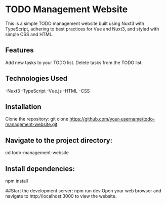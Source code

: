 # TODO Management Website
This is a simple TODO management website built using Nuxt3 with TypeScript, adhering to best practices for Vue and Nuxt3, and styled with simple CSS and HTML.

## Features
Add new tasks to your TODO list.
Delete tasks from the TODO list.

## Technologies Used
-Nuxt3
-TypeScript
-Vue.js
-HTML
-CSS

## Installation
Clone the repository:
git clone https://github.com/your-username/todo-management-website.git

## Navigate to the project directory:
cd todo-management-website

## Install dependencies:
npm install

##Start the development server:
npm run dev
Open your web browser and navigate to http://localhost:3000 to view the website.
